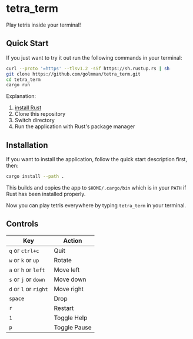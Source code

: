 # tetra_term

Play tetris inside your terminal!

## Quick Start

If you just want to try it out run the following commands in your terminal:

```sh
curl --proto '=https' --tlsv1.2 -sSf https://sh.rustup.rs | sh
git clone https://github.com/golmman/tetra_term.git
cd tetra_term
cargo run
```

Explanation:

1. [install Rust](https://www.rust-lang.org/tools/install)
2. Clone this repository
3. Switch directory
4. Run the application with Rust's package manager

## Installation

If you want to install the application, follow the
quick start description first, then:

```sh
cargo install --path .
```

This builds and copies the app to `$HOME/.cargo/bin` which is in your `PATH` if
Rust has been installed properly.

Now you can play tetris everywhere by typing `tetra_term` in your terminal.

## Controls

| Key                   | Action       |
| --------------------- | ------------ |
| `q` or `ctrl+c`       | Quit         |
| `w` or `k` or `up`    | Rotate       |
| `a` or `h` or `left`  | Move left    |
| `s` or `j` or `down`  | Move down    |
| `d` or `l` or `right` | Move right   |
| `space`               | Drop         |
| `r`                   | Restart      |
| `1`                   | Toggle Help  |
| `p`                   | Toggle Pause |
